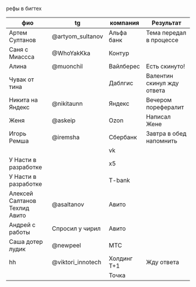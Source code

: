 рефы в бигтех

| фио<br>                       | tg                | компания    | Результат                  |
| ----------------------------- | ----------------- | ----------- | -------------------------- |
| Артем Султанов                | @artyom_sultanov  | Альфа банк  | Тема передал в процессе    |
| Саня с Миассса                | @WhoYakKka        | Контур      |                            |
| Алина                         | @muonchil         | Вайлберес   | Есть скинуто!              |
| Чувак от тина                 |                   | Даблгис     | Валентин скинул жду ответа |
| Никита на Яндекс              | @nikitaunn        | Яндекс      | Вечером порефералит        |
| Женя                          | @askeip           | Ozon        | Написал Жене               |
| Игорь Ремша                   | @iremsha          | Сбербанк    | Завтра в обед напомнить    |
|                               |                   | vk          |                            |
| У Насти в разработке          |                   | x5          |                            |
| У Насти в разработке          |                   | T-bank      |                            |
| Алексей Салтанов Техлид Авито | @asaltanov        | Авито       |                            |
| Андрей с работы               | Спросил у чирил   | Авито       |                            |
| Саша дотер лудик              | @newpeel          | МТС         |                            |
| hh                            | @viktori_innotech | Холдинг Т+1 | Жду ответа                 |
|                               |                   | Точка       |                            |

